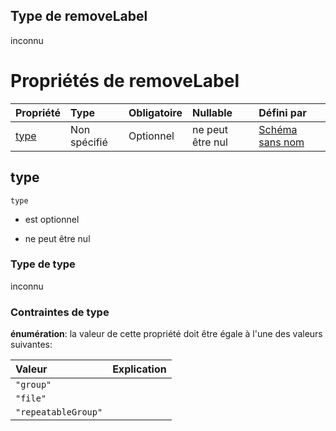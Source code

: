 ## Type de removeLabel

inconnu

# Propriétés de removeLabel

| Propriété     | Type         | Obligatoire | Nullable         | Défini par                                                                                                                                                                            |
| :------------ | :----------- | :---------- | :--------------- | :------------------------------------------------------------------------------------------------------------------------------------------------------------------------------------ |
| [type](#type) | Non spécifié | Optionnel   | ne peut être nul | [Schéma sans nom](frw-definitions-input-dependencies-removelabel-properties-type.md "https://example.com/schemas/custom#/definitions/Input/dependencies/removeLabel/properties/type") |

## type



`type`

*   est optionnel

*   ne peut être nul

### Type de type

inconnu

### Contraintes de type

**énumération**: la valeur de cette propriété doit être égale à l'une des valeurs suivantes:

| Valeur              | Explication |
| :------------------ | :---------- |
| `"group"`           |             |
| `"file"`            |             |
| `"repeatableGroup"` |             |
